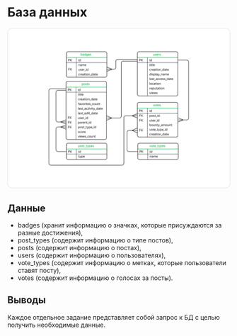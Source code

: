 # База данных
![db](https://github.com/Scolaidhe/Yandex.Practicum/blob/master/advanced_sql_relations.png)

## Данные
- badges (хранит информацию о значках, которые присуждаются за разные достижения),
- post_types (содержит информацию о типе постов),
- posts (содержит информацию о постах),
- users (содержит информацию о пользователях),
- vote_types (содержит информацию о метках, которые пользователи ставят посту),
- votes (cодержит информацию о голосах за посты).

## Выводы
Каждое отдельное задание представляет собой запрос к БД с целью получить необходимые данные.
